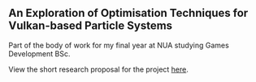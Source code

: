 ## An Exploration of Optimisation Techniques for Vulkan-based Particle Systems

Part of the body of work for my final year at NUA studying Games Development BSc.

View the short research proposal for the project [here](https://github.com/RobinWragg/ParticleSystemsInVulkan/blob/master/proposal/proposal.pdf).